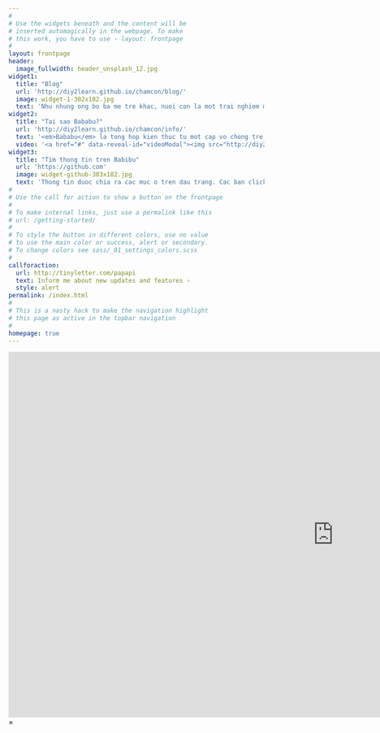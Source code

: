 ```yaml
---
#
# Use the widgets beneath and the content will be
# inserted automagically in the webpage. To make
# this work, you have to use › layout: frontpage
#
layout: frontpage
header:
  image_fullwidth: header_unsplash_12.jpg
widget1:
  title: "Blog"
  url: 'http://diy2learn.github.io/chamcon/blog/'
  image: widget-1-302x182.jpg
  text: 'Nhu nhung ong bo ba me tre khac, nuoi con la mot trai nghiem moi me. <em>Blog</em> ghi lai nhung suy nghi va kinh nghiem thuc te cua Papapu.'
widget2:
  title: "Tai sao Bababu?"
  url: 'http://diy2learn.github.io/chamcon/info/'
  text: '<em>Bababu</em> la tong hop kien thuc tu mot cap vo chong tre nguoi viet song va lam viec o nuoc ngoai. Nhu nhung ong bo ba me tre, vo chong Papapu phai tim hieu tu sach vo va kinh nghiem cua nguoi than de co gang cham soc Bababu. Hy vong, nhung ghi chep nay se giup ich cho cac gia dinh tuong lai.'
  video: '<a href="#" data-reveal-id="videoModal"><img src="http://diy2learn.github.io/chamcon/images/start-video-feeling-responsive-302x182.jpg" width="302" height="182" alt=""/></a>'
widget3:
  title: "Tim thong tin tren Babibu"
  url: 'https://github.com'
  image: widget-github-303x182.jpg
  text: 'Thong tin duoc chia ra cac muc o tren dau trang. Cac ban click vao cac muc cu the de doc. De quay lai trang chu, chon <em>Start</em>. Neu co gop y xin lien lac qua <a href="http://twitter.com/papapi2u">@papapi2u</a>.'
#
# Use the call for action to show a button on the frontpage
#
# To make internal links, just use a permalink like this
# url: /getting-started/
#
# To style the button in different colors, use no value
# to use the main color or success, alert or secondary.
# To change colors see sass/_01_settings_colors.scss
#
callforaction:
  url: http://tinyletter.com/papapi
  text: Inform me about new updates and features ›
  style: alert
permalink: /index.html
#
# This is a nasty hack to make the navigation highlight
# this page as active in the topbar navigation
#
homepage: true
---
```


<div id="videoModal" class="reveal-modal large" data-reveal="">
  <div class="flex-video widescreen vimeo" style="display: block;">
    <iframe width="1280" height="720" src="https://www.youtube.com/embed/3b5zCFSmVvU" frameborder="0" allowfullscreen></iframe>
  </div>
  <a class="close-reveal-modal">&#215;</a>
</div>
